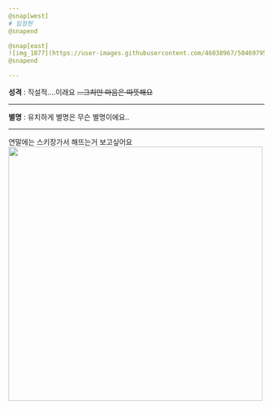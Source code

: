 ```yaml
---
@snap[west]
# 임정현
@snapend

@snap[east]
![img_1877](https://user-images.githubusercontent.com/46038967/50469795-5d624380-09f1-11e9-9730-882c5a0ebd70.PNG)
@snapend

---
```

**성격** : 직설적....이래요
~~...그치만 마음은 따뜻해요~~

---
**별명** : 유치하게 별명은 무슨 별명이에요..

---
연말에는 스키장가서 해뜨는거 보고싶어요
<img src="http://www.sapporo.travel/cms/wp-content/uploads/2013/12/032-1200x600.jpg" width=500>
